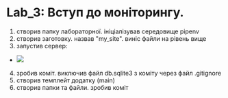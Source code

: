 # Lab_3: Вступ до моніторингу.

1. створив папку лабораторної. ініціалізував середовище pipenv
2. створив заготовку. назвав "my_site". виніс файли на рівень вище
3. запустив сервер:
- ![](img/server_lauch.png)
4. зробив коміт. виключив файл db.sqlite3 з коміту через файл .gitignore
5. створив темплейт додатку (main)
6. створив папки та файли. зробив коміт